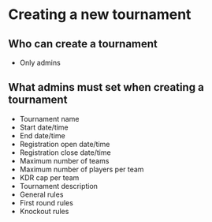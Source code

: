 # Creating a new tournament

## Who can create a tournament
- Only admins

## What admins must set when creating a tournament
- Tournament name
- Start date/time
- End date/time
- Registration open date/time
- Registration close date/time
- Maximum number of teams
- Maximum number of players per team
- KDR cap per team
- Tournament description
- General rules
- First round rules
- Knockout rules
